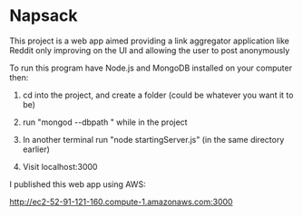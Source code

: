 # Napsack

This project is a web app aimed providing a link aggregator application like Reddit only improving on the UI and 
allowing the user to post anonymously

To run this program have Node.js and MongoDB installed on your computer then:

1) cd into the project, and create a folder <folderName> (could be whatever you want it to be)

2) run "mongod --dbpath <folderName>" while in the project

3) In another terminal run "node startingServer.js" (in the same directory earlier)

4) Visit localhost:3000

I published this web app using AWS:

http://ec2-52-91-121-160.compute-1.amazonaws.com:3000
